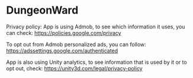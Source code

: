 # DungeonWard

Privacy policy:
App is using Admob, to see which information it uses, you can check:
https://policies.google.com/privacy

To opt out from Admob personalized ads, you can follow:
https://adssettings.google.com/authenticated

App is also using Unity analytics, to see information that is used by it or to opt out, check:
https://unity3d.com/legal/privacy-policy
